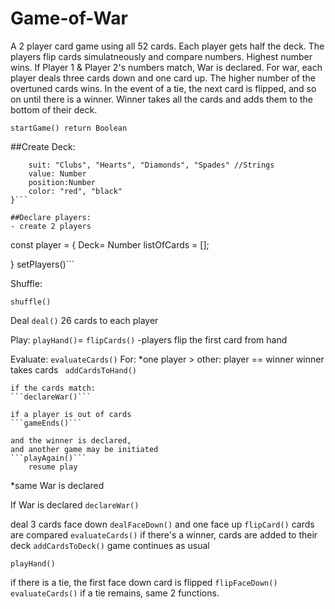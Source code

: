 # Game-of-War

A 2 player card game using all 52 cards. Each player gets half the deck. The players flip cards simulatneously and compare numbers. Highest number wins. If Player 1 & Player 2's numbers match, War is declared. For war, each player deals three cards down and one card up. The higher number of the overtuned cards wins. In the event of a tie, the next card is flipped, and so on until there is a winner. Winner takes all the cards and adds them to the bottom of their deck. 

``` 
startGame() return Boolean 

```

##Create Deck:

```const Deck = {
    suit: "Clubs", "Hearts", "Diamonds", "Spades" //Strings
    value: Number
    position:Number
    color: "red", "black"
}```

##Declare players:
- create 2 players
```
const player = {
    Deck= Number
    listOfCards = [];

}
setPlayers()```

Shuffle:

```shuffle()```

Deal
```deal()```
26 cards to each player

Play:
```playHand()```=
```flipCards()```
-players flip the first card from hand

Evaluate:
```evaluateCards()```
For:
*one player > other:
    player ==  winner
    winner takes cards
    ``` addCardsToHand()```

    if the cards match: 
    ```declareWar()```

    if a player is out of cards 
    ```gameEnds()```

    and the winner is declared,
    and another game may be initiated
    ```playAgain()```
        resume play
*same 
    War is declared



If War is declared
```declareWar()```

deal 3 cards face down
```dealFaceDown()```
and one face up
```flipCard()```
cards are compared 
```evaluateCards()```
if there's a winner, cards are added to their deck 
```addCardsToDeck()```
game continues as usual

```playHand()```

if there is a tie, the first face down card is flipped
```flipFaceDown()```
```evaluateCards()```
if a tie remains, same 2 functions.
